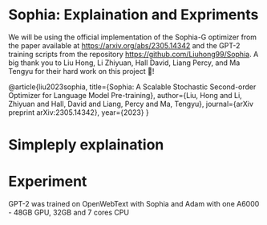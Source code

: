 # Sophia: Explaination and Expriments

We will be using the official implementation of the Sophia-G optimizer from the paper available at https://arxiv.org/abs/2305.14342 and the GPT-2 training scripts from the repository https://github.com/Liuhong99/Sophia.
A big thank you to Liu Hong, Li Zhiyuan, Hall David, Liang Percy, and Ma Tengyu for their hard work on this project 👏!

@article{liu2023sophia,
 title={Sophia: A Scalable Stochastic Second-order Optimizer for Language Model Pre-training},
 author={Liu, Hong and Li, Zhiyuan and Hall, David and Liang, Percy and Ma, Tengyu},
 journal={arXiv preprint arXiv:2305.14342},
 year={2023}
}

# Simpleply explaination



# Experiment
GPT-2 was trained on OpenWebText with Sophia and Adam with one A6000 - 48GB GPU, 32GB and 7 cores CPU
